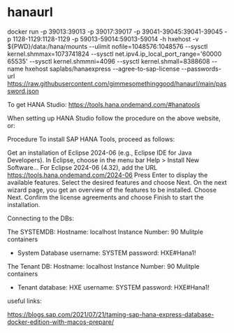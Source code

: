 # hanaurl

docker run -p 39013:39013 -p 39017:39017 -p 39041-39045:39041-39045 -p 1128-1129:1128-1129 -p 59013-59014:59013-59014 -h hxehost -v ${PWD}/data:/hana/mounts --ulimit nofile=1048576:1048576 --sysctl kernel.shmmax=1073741824 --sysctl net.ipv4.ip_local_port_range='60000 65535' --sysctl kernel.shmmni=4096 --sysctl kernel.shmall=8388608 --name hxehost saplabs/hanaexpress --agree-to-sap-license --passwords-url https://raw.githubusercontent.com/gimmesomethinggood/hanaurl/main/password.json

To get HANA Studio:  https://tools.hana.ondemand.com/#hanatools

When setting up HANA Studio follow the procedure on the above website, or:

Procedure
To install SAP HANA Tools, proceed as follows:

Get an installation of Eclipse 2024-06 (e.g., Eclipse IDE for Java Developers).
In Eclipse, choose in the menu bar Help > Install New Software...
For Eclipse 2024-06 (4.32), add the URL https://tools.hana.ondemand.com/2024-06
Press Enter to display the available features.
Select the desired features and choose Next.
On the next wizard page, you get an overview of the features to be installed. Choose Next.
Confirm the license agreements and choose Finish to start the installation.


Connecting to the DBs:

The SYSTEMDB:
Hostname: localhost
Instance Number:  90
Mulitple containers
- System Database
username:  SYSTEM
password: HXE#Hana1!

The Tenant DB:
Hostname: localhost
Instance Number:  90
Mulitple containers
- Tenant database:  HXE
username:  SYSTEM
password: HXE#Hana1!


useful links:

https://blogs.sap.com/2021/07/21/taming-sap-hana-express-database-docker-edition-with-macos-prepare/
